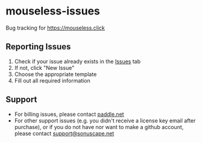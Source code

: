 # mouseless-issues

Bug tracking for <https://mouseless.click>

## Reporting Issues

1. Check if your issue already exists in the [Issues](issues) tab
2. If not, click "New Issue"
3. Choose the appropriate template
4. Fill out all required information

## Support

- For billing issues, please contact [paddle.net](https://paddle.net)
- For other support issues (e.g. you didn't receive a license key email after purchase), or if you do not have nor want to make a github account, please contact <support@sonuscape.net>
